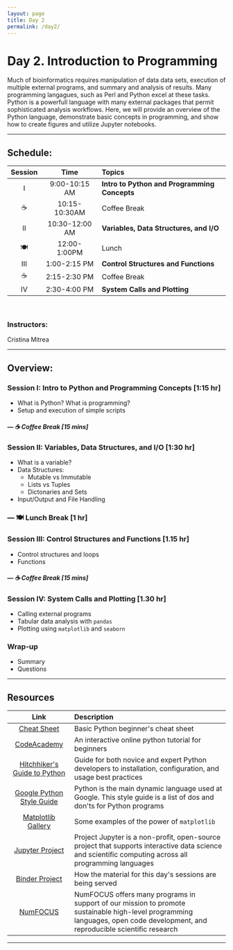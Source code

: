 ```yaml
---
layout: page
title: Day 2
permalink: /day2/
---
```


# Day 2. Introduction to Programming

Much of bioinformatics requires manipulation of data data sets, execution of multiple external programs, and summary and analysis of results.  Many programming langagues, such as Perl and Python excel at these tasks. Python is a powerfull language with many external packages that permit sophisticated analysis workflows. Here, we will provide an overview of the Python language, demonstrate basic concepts in programming, and show how to create figures and utilize Jupyter notebooks.  

---

## Schedule:


| Session   | Time           | Topics                   |
| :-------: |:--------------:| :----------------------- |
| I         | 9:00-10:15 AM  | **Intro to Python and Programming Concepts** |
| &#9749;   | 10:15-10:30AM  | Coffee Break              |
| II        | 10:30-12:00 AM | **Variables, Data Structures, and I/O**       |
| &#127869; | 12:00-1:00PM   | Lunch                   |
| III       | 1:00-2:15 PM   | **Control Structures and Functions**    |
| &#9749;   | 2:15-2:30 PM   | Coffee Break             |
| IV        | 2:30-4:00 PM   | **System Calls and Plotting**   |

<br>

### Instructors:
Cristina Mitrea

---

## Overview:
### Session I: Intro to Python and Programming Concepts [1:15 hr]
- What is Python?  What is programming?
- Setup and execution of simple scripts

##### &#8212; &#9749; Coffee Break [15 mins]

### Session II: Variables, Data Structures, and I/O [1:30 hr] 
- What is a variable?
- Data Structures:
  - Mutable vs Immutable
  - Lists vs Tuples
  - Dictonaries and Sets
- Input/Output and File Handling

### &#8212; &#127869; Lunch Break [1 hr]

### Session III: Control Structures and Functions [1.15 hr]
- Control structures and loops
- Functions

##### &#8212; &#9749; Coffee Break [15 mins]

### Session IV: System Calls and Plotting [1.30 hr]
- Calling external programs
- Tabular data analysis with `pandas`
- Plotting using `matplotlib` and `seaborn`

### Wrap-up
- Summary
- Questions

---

## Resources

| Link                                                                                                          | Description |
| :-----------------------------------------------------------------------------------------------------------: | :---------------- |
| [Cheat Sheet](https://github.com/ehmatthes/pcc/releases/download/v1.0.0/beginners_python_cheat_sheet_pcc.pdf) | Basic Python beginner's cheat sheet |
| [CodeAcademy](https://www.codecademy.com/learn/python)                                                        | An interactive online python tutorial for beginners |
| [Hitchhiker's Guide to Python](https://docs.python-guide.org/)                                                | Guide for both novice and expert Python developers to installation, configuration, and usage best practices |
| [Google Python Style Guide](https://github.com/google/styleguide/blob/gh-pages/pyguide.md)                    | Python is the main dynamic language used at Google. This style guide is a list of dos and don'ts for Python programs |
| [Matplotlib Gallery](http://matplotlib.org/gallery.html)                                                      | Some examples of the power of `matplotlib` |
| [Jupyter Project](http://jupyter.org/)                                                                        | Project Jupyter is a non-profit, open-source project that supports interactive data science and scientific computing across all programming languages |
| [Binder Project](https://mybinder.org/#)                                                                      | How the material for this day's sessions are being served |
| [NumFOCUS](https://numfocus.org/)                                                                             | NumFOCUS offers many programs in support of our mission to promote sustainable high-level programming languages, open code development, and reproducible scientific research |

---

